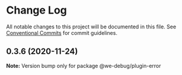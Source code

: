 # Change Log

All notable changes to this project will be documented in this file.
See [Conventional Commits](https://conventionalcommits.org) for commit guidelines.

## 0.3.6 (2020-11-24)

**Note:** Version bump only for package @we-debug/plugin-error
